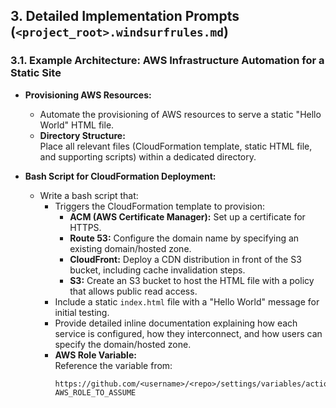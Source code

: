 ## 3. Detailed Implementation Prompts (`<project_root>.windsurfrules.md`)

### 3.1. Example Architecture: AWS Infrastructure Automation for a Static Site

- **Provisioning AWS Resources:**
  - Automate the provisioning of AWS resources to serve a static "Hello World" HTML file.
  - **Directory Structure:**  
    Place all relevant files (CloudFormation template, static HTML file, and supporting scripts) within a dedicated directory.

- **Bash Script for CloudFormation Deployment:**
  - Write a bash script that:
    - Triggers the CloudFormation template to provision:
      - **ACM (AWS Certificate Manager):** Set up a certificate for HTTPS.
      - **Route 53:** Configure the domain name by specifying an existing domain/hosted zone.
      - **CloudFront:** Deploy a CDN distribution in front of the S3 bucket, including cache invalidation steps.
      - **S3:** Create an S3 bucket to host the HTML file with a policy that allows public read access.
    - Include a static `index.html` file with a "Hello World" message for initial testing.
    - Provide detailed inline documentation explaining how each service is configured, how they interconnect, and how users can specify the domain/hosted zone.
    - **AWS Role Variable:**  
      Reference the variable from:
      ```
      https://github.com/<username>/<repo>/settings/variables/actions
      AWS_ROLE_TO_ASSUME
      ```
